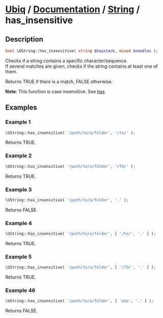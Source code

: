 [Ubiq](https://github.com/Pixel418/Ubiq#readme) / [Documentation](../index.md#readme) / [String](../index.md#string) / has_insensitive
======


Description
-------- 

```php
bool \UString::has_insensitive( string $haystack, mixed $needles );
```

Checks if a string contains a specific character/sequence. <br>
If several matches are given, checks if the string contains at least one of them.

Returns TRUE if there is a match, FALSE otherwise.

**Note**: This function is case insensitive. See [has](./has.md#readme).



Examples
--------

### Example 1

```php
\UString::has_insensitive( '/path/to/a/folder', '/to/' );
```
Returns TRUE.

### Example 2

```php
\UString::has_insensitive( '/path/to/a/folder', '/TO/' );
```
Returns TRUE.

### Example 3

```php
\UString::has_insensitive( '/path/to/a/folder', '.' );
```
Returns FALSE.

### Example 4

```php
\UString::has_insensitive( '/path/to/a/folder', [ '/to/', '.' ] );
```
Returns TRUE.

### Example 5

```php
\UString::has_insensitive( '/path/to/a/folder', [ '/TO/', '.' ] );
```
Returns TRUE.

### Example 46

```php
\UString::has_insensitive( '/path/to/a/folder', [ 'php', '.' ] );
```
Returns FALSE.

